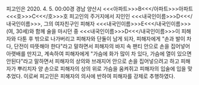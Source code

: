 피고인은 2020. 4. 5. 00:00경 경남 양산시 <<<아파트>>>B<<</아파트>>>아파트 <<<호>>>C<<</호>>>호 피고인의 주거지에서 지인인 <<<내국인이름>>>D<<</내국인이름>>>, 그의 여자친구인 피해자 <<<내국인이름>>>E<<</내국인이름>>>(여, 30세)와 함께 술을 마시던 중 <<<내국인이름>>>D<<</내국인이름>>>이 피해자와 다툰 후 밖으로 나가버리고 피해자와 단둘이 남게 되자, 피해자에게 "손과 발이 차다, 단전이 따뜻해야 한다"라고 말하면서 피해자의 바지 속 팬티 안으로 손을 집어넣어 아랫배를 만지고, 계속하여 피해자에게 "가슴에 화가 많이 차 있다, 가슴에 열이 있으면 안된다"라고 말하면서 피해자의 상의와 브래지어 안으로 손을 집어넣으려고 하고 피해자가 뿌리치자 양 손으로 피해자의 상의 위로 가슴을 움켜쥐고 피해자의 입술에 입을 맞추었다.
이로써 피고인은 피해자의 의사에 반하여 피해자를 강제로 추행하였다.